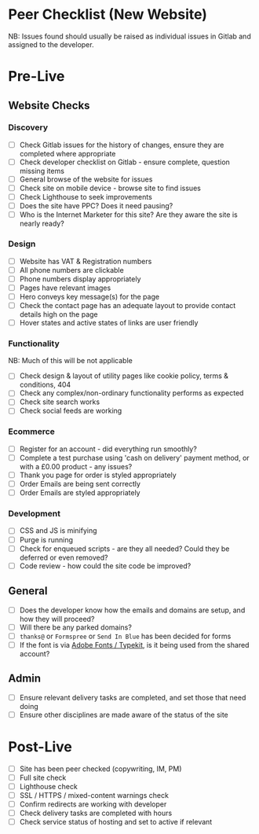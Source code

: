 # Peer Checklist (New Website)

NB: Issues found should usually be raised as individual issues in Gitlab and assigned to the developer.

# Pre-Live

## Website Checks

### Discovery

- [ ] Check Gitlab issues for the history of changes, ensure they are completed where appropriate
- [ ] Check developer checklist on Gitlab - ensure complete, question missing items
- [ ] General browse of the website for issues
- [ ] Check site on mobile device - browse site to find issues
- [ ] Check Lighthouse to seek improvements
- [ ] Does the site have PPC? Does it need pausing?
- [ ] Who is the Internet Marketer for this site? Are they aware the site is nearly ready?

### Design

- [ ] Website has VAT & Registration numbers
- [ ] All phone numbers are clickable
- [ ] Phone numbers display appropriately
- [ ] Pages have relevant images
- [ ] Hero conveys key message(s) for the page
- [ ] Check the contact page has an adequate layout to provide contact details high on the page
- [ ] Hover states and active states of links are user friendly

### Functionality

NB: Much of this will be not applicable

- [ ] Check design & layout of utility pages like cookie policy, terms & conditions, 404
- [ ] Check any complex/non-ordinary functionality performs as expected
- [ ] Check site search works
- [ ] Check social feeds are working

### Ecommerce
- [ ] Register for an account - did everything run smoothly?
- [ ] Complete a test purchase using 'cash on delivery' payment method, or with a £0.00 product - any issues?
- [ ] Thank you page for order is styled appropriately
- [ ] Order Emails are being sent correctly
- [ ] Order Emails are styled appropriately

### Development

- [ ] CSS and JS is minifying
- [ ] Purge is running
- [ ] Check for enqueued scripts - are they all needed? Could they be deferred or even removed?
- [ ] Code review - how could the site code be improved?

## General

- [ ] Does the developer know how the emails and domains are setup, and how they will proceed?
- [ ] Will there be any parked domains?
- [ ] `thanks@` or `Formspree` or `Send In Blue` has been decided for forms
- [ ] If the font is via [Adobe Fonts / Typekit](https://adtrak.lightning.force.com/lightning/r/Password__c/a0J0Y000001TSc5UAG/view), is it being used from the shared account?

## Admin

- [ ] Ensure relevant delivery tasks are completed, and set those that need doing
- [ ] Ensure other disciplines are made aware of the status of the site

# Post-Live

- [ ] Site has been peer checked (copywriting, IM, PM)
- [ ] Full site check
- [ ] Lighthouse check
- [ ] SSL / HTTPS / mixed-content warnings check
- [ ] Confirm redirects are working with developer
- [ ] Check delivery tasks are completed with hours
- [ ] Check service status of hosting and set to active if relevant
